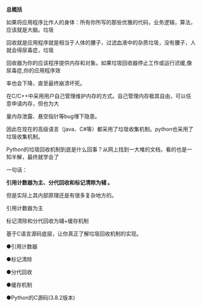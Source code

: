 **总概括**

如果将应用程序比作人的身体：所有你所写的那些优雅的代码，业务逻辑，算法，应该就是大脑。垃圾

回收就是应用程序就是相当于人体的腰子，过滤血液中的杂质垃圾，没有腰子，人就会得尿毒症，垃圾

回收器为你的应该程序提供内存和对象。如果垃圾回收器停止工作或运行迟缓,像尿毒症,你的应用程序效

率也会下降，直至最终崩溃坏死。

在C/C++中采用用户自己管理维护内存的方式。自己管理内存极其自由，可以任意申请内存，但也为大

量内存泄露、悬空指针等bug埋下隐患。

因此在现在的高级语言（java、C#等）都采用了垃圾收集机制。python也采用了垃圾收集机制。

Python的垃圾回收机制到底是什么回事？从网上找到一大堆的文档，看的也是一知半解，最终就学会了

一句话：

**引用计数器为主、分代回收和标记清除为辅 。**

但是实际上其内部原理还是有很多复杂地方的。

引用计数器为主

标记清除和分代回收为辅+缓存机制

基于C语言源码底层，让你真正了解垃圾回收机制的实现。

●引用计数器

●标记清除

●分代回收

●缓存机制

●Python的C源码(3.8.2版本)